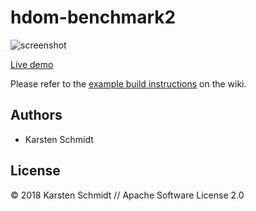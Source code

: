 # hdom-benchmark2

![screenshot](https://raw.githubusercontent.com/thi-ng/umbrella/develop/assets/examples/hdom-benchmark2.png)

[Live demo](http://demo.thi.ng/umbrella/hdom-benchmark2/)

Please refer to the [example build
instructions](https://github.com/thi-ng/umbrella/wiki/Example-build-instructions)
on the wiki.

## Authors

- Karsten Schmidt

## License

&copy; 2018 Karsten Schmidt // Apache Software License 2.0
